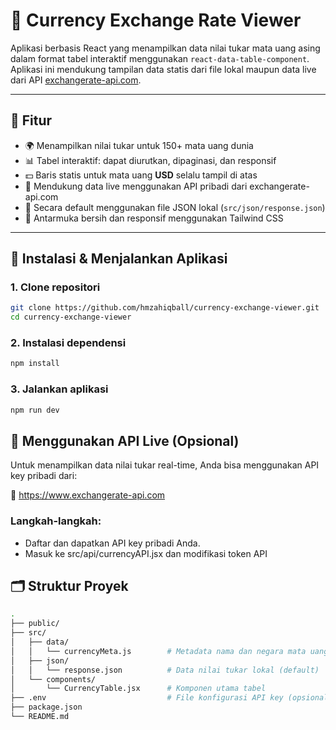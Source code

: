 # 💱 Currency Exchange Rate Viewer

Aplikasi berbasis React yang menampilkan data nilai tukar mata uang asing dalam format tabel interaktif menggunakan `react-data-table-component`. Aplikasi ini mendukung tampilan data statis dari file lokal maupun data live dari API [exchangerate-api.com](https://www.exchangerate-api.com).

---

## 📌 Fitur

- 🌍 Menampilkan nilai tukar untuk 150+ mata uang dunia
- 📊 Tabel interaktif: dapat diurutkan, dipaginasi, dan responsif
- 💵 Baris statis untuk mata uang **USD** selalu tampil di atas
- 🔄 Mendukung data live menggunakan API pribadi dari exchangerate-api.com
- 📁 Secara default menggunakan file JSON lokal (`src/json/response.json`)
- 🎨 Antarmuka bersih dan responsif menggunakan Tailwind CSS

---

## 🚀 Instalasi & Menjalankan Aplikasi

### 1. Clone repositori

```bash
git clone https://github.com/hmzahiqball/currency-exchange-viewer.git
cd currency-exchange-viewer
```

### 2. Instalasi dependensi
```bash
npm install
```

### 3. Jalankan aplikasi
```bash
npm run dev
```


## 🔧 Menggunakan API Live (Opsional)
Untuk menampilkan data nilai tukar real-time, Anda bisa menggunakan API key pribadi dari:

🔗 https://www.exchangerate-api.com

### Langkah-langkah:
- Daftar dan dapatkan API key pribadi Anda.
- Masuk ke src/api/currencyAPI.jsx dan modifikasi token API


## 🗂 Struktur Proyek
```bash
.
├── public/
├── src/
│   ├── data/
│   │   └── currencyMeta.js        # Metadata nama dan negara mata uang
│   ├── json/
│   │   └── response.json          # Data nilai tukar lokal (default)
│   └── components/
│       └── CurrencyTable.jsx      # Komponen utama tabel
├── .env                           # File konfigurasi API key (opsional)
├── package.json
└── README.md
```